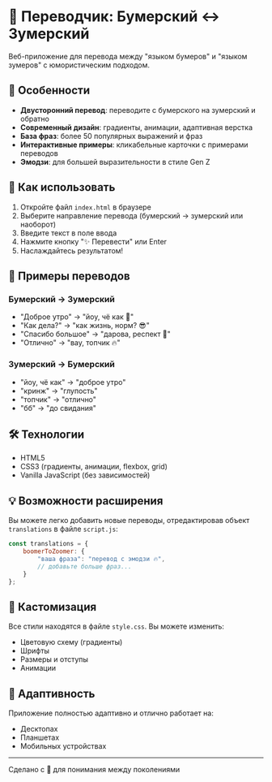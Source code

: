 # 🔄 Переводчик: Бумерский ↔ Зумерский

Веб-приложение для перевода между "языком бумеров" и "языком зумеров" с юмористическим подходом.

## 🎯 Особенности

- **Двусторонний перевод**: переводите с бумерского на зумерский и обратно
- **Современный дизайн**: градиенты, анимации, адаптивная верстка
- **База фраз**: более 50 популярных выражений и фраз
- **Интерактивные примеры**: кликабельные карточки с примерами переводов
- **Эмодзи**: для большей выразительности в стиле Gen Z

## 🚀 Как использовать

1. Откройте файл `index.html` в браузере
2. Выберите направление перевода (бумерский → зумерский или наоборот)
3. Введите текст в поле ввода
4. Нажмите кнопку "✨ Перевести" или Enter
5. Наслаждайтесь результатом!

## 📝 Примеры переводов

### Бумерский → Зумерский
- "Доброе утро" → "йоу, чё как 🌅"
- "Как дела?" → "как жизнь, норм? 😎"
- "Спасибо большое" → "дарова, респект 💯"
- "Отлично" → "вау, топчик 🔥"

### Зумерский → Бумерский
- "йоу, чё как" → "доброе утро"
- "кринж" → "глупость"
- "топчик" → "отлично"
- "бб" → "до свидания"

## 🛠 Технологии

- HTML5
- CSS3 (градиенты, анимации, flexbox, grid)
- Vanilla JavaScript (без зависимостей)

## 💡 Возможности расширения

Вы можете легко добавить новые переводы, отредактировав объект `translations` в файле `script.js`:

```javascript
const translations = {
    boomerToZoomer: {
        "ваша фраза": "перевод с эмодзи 🔥",
        // добавьте больше фраз...
    }
};
```

## 🎨 Кастомизация

Все стили находятся в файле `style.css`. Вы можете изменить:
- Цветовую схему (градиенты)
- Шрифты
- Размеры и отступы
- Анимации

## 📱 Адаптивность

Приложение полностью адаптивно и отлично работает на:
- Десктопах
- Планшетах
- Мобильных устройствах

---

Сделано с 💜 для понимания между поколениями

